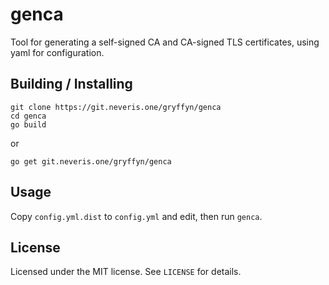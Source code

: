 # genca

Tool for generating a self-signed CA and CA-signed TLS certificates, using yaml for configuration.

## Building / Installing

```
git clone https://git.neveris.one/gryffyn/genca
cd genca
go build
```

or 

`go get git.neveris.one/gryffyn/genca`

## Usage

Copy `config.yml.dist` to `config.yml` and edit, then run `genca`.

## License
Licensed under the MIT license.
See `LICENSE` for details.